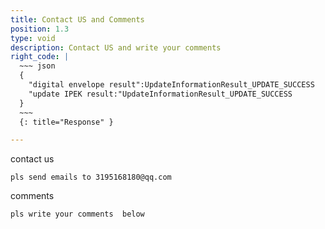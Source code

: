 ```yaml
---
title: Contact US and Comments
position: 1.3
type: void
description: Contact US and write your comments
right_code: |
  ~~~ json
  {
    "digital envelope result":UpdateInformationResult_UPDATE_SUCCESS
    "update IPEK result:"UpdateInformationResult_UPDATE_SUCCESS
  }
  ~~~
  {: title="Response" }

---
```


contact us
```
pls send emails to 3195168180@qq.com
```
comments
```
pls write your comments  below
```





